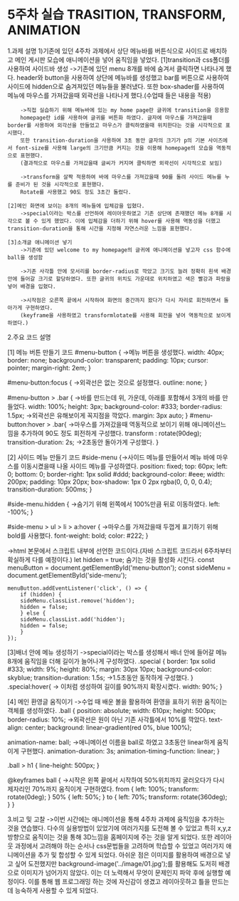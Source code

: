# 5주차 실습 TRASITION, TRANSFORM, ANIMATION

1.과제 설명
 1)기존에 있던 4주차 과제에서 상단 메뉴바를 버튼식으로 사이드로 배치하고 메인 게시판 모습에 애니메이션을 넣어 움직임을 넣었다.
    [1]transition과 css폴더를 사용하여 사이드바 생성
        ->기존에 있던 menu 8개를 바에 숨겨서 클릭하면 나타나게 했다.
        header와 button을 사용하여 상단에 메뉴바를 생성했고 bar를 버튼으로 사용하여 사이드에 hidden으로 숨겨져있던 메뉴들을 불러냈다.
        또한 box-shader를 사용하여 메뉴에 마우스를 가져갔을때 외곽선을 나타나게 했다.(수업때 들은 내용을 적용)

        ->직접 실습하기 위해 메뉴바에 있는 my home page란 글귀에 transition을 응용함
        homepage란 id를 사용하여 글귀를 버튼화 하였다. 글자에 마우스를 가져갔을때 border를 사용하여 외각선을 만들었고 마우스가 클릭하였을때 위치한다는 것을 시각적으로 표시했다.
        또한 transition-duration을 사용하여 3초 동안 글자의 크기가 p의 기본 사이즈에서 font-size를 사용해 large의 크기만큼 커지는 것을 이용해 homepage의 모습을 역동적으로 표현했다.
        (결과적으로 마우스를 가져갔을때 글씨가 커지며 클릭하면 외곽선이 시각적으로 보임)

        ->transform을 살짝 적용하여 바에 마우스를 가져갔을때 90를 돌려 사이드 메뉴를 누를 준비가 된 것을 시각적으로 표현했다.
        Rotate를 사용했고 90도 정도 3초간 돌렸다.

    [2]메인 화면에 보이는 8개의 메뉴들에 입체감을 입혔다.
        ->special이라는 박스를 선언하여 레이아웃하였고 기존 상단에 존재했던 메뉴 8개를 시각으로 볼 수 있게 했었다. 이에 입체감을 더하기 위해 hover를 사용해 역동성을 더했고 transition-duration을 통해 시간을 지정해 자연스러운 느낌을 표현했다.

    [3]소개글 애니메이션 넣기
        ->기존에 있던 welcome to my homepage의 글귀에 애니메이션을 넣고자 css 함수에 ball을 생성함
        
        ->기존 사각틀 안에 모서리를 border-radius로 깍았고 크기도 늘려 정확히 흰색 배경안에 들어갈 크기로 할당하였다. 또한 글귀의 위치도 가운데로 위치하였고 색은 빨강과 파랑을 넣어 배경을 입혔다.
        
        ->시작점은 오른쪽 끝에서 시작하여 화면의 중간까지 왔다가 다시 자리로 회전하면서 돌아가게 구현하였다.
        (keyframe을 사용하였고 transformlotate를 사용해 회전을 넣어 역동적으로 보이게 하였다.)

2.주요 코드 설명

[1] 메뉴 버튼 만들기 코드
  #menu-button {  ->메뉴 버튼을 생성했다.
    width: 40px;
    border: none;
    background-color: transparent;
    padding: 10px;
    cursor: pointer;
    margin-right: 2em;
  }
  
  #menu-button:focus { ->외곽선은 없는 것으로 설정했다.
    outline: none;
  }
  
  #menu-button > .bar { ->바를 만드는데 위, 가운데, 아래를 포함해서 3개의 바를 만들었다.
    width: 100%;
    height: 3px;
    background-color: #333;
    border-radius: 1.5px; ->외곽선은 유해보이게 꼭지점을 깍았다.
    margin: 3px auto;
  }
  #menu-button:hover > .bar{ ->마우스를 가져갔을때 역동적으로 보이기 위해 애니메이션느낌을 추가하여 90도 정도 회전하게 구성했다.
    transform : rotate(90deg);
    transition-duration: 2s; ->2초동안 돌아가게 구성했다.
  }

[2] 사이드 메뉴 만들기 코드
  #side-menu {->사이드 메뉴를 만들어서 메뉴 바에 마우스를 이동시켰을때 나올 사이드 메뉴를 구성하였다.
    position: fixed;
    top: 60px;
    left: 0;
    bottom: 0;
    border-right: 1px solid #ddd;
    background-color: #eee;
    width: 200px;
    padding: 10px 20px;
    box-shadow: 1px 0 2px rgba(0, 0, 0, 0.4);
    transition-duration: 500ms;
}

#side-menu.hidden { ->숨기기 위해 왼쪽에서 100%만큼 뒤로 이동하였다.
  left: -100%;
}

#side-menu > ul > li > a:hover { ->마우스를 가져갔을때 두껍게 표기하기 위해 bold를 사용했다.
    font-weight: bold;
    color: #222;
}

->html 본문에서 스크립트 내부에 선언한 코드이다.(자바 스크립트 코드라서 6주차부터 확실하게 다를 예정이다.)
    let hidden = true; 숨기는 것을 활성화 시킨다.
    const menuButton = document.getElementById('menu-button');
    const sideMenu = document.getElementById('side-menu');
    
    menuButton.addEventListener('click', () => {
        if (hidden) {
        sideMenu.classList.remove('hidden');
        hidden = false;
        } else {
        sideMenu.classList.add('hidden');
        hidden = false;
        }
    });

[3]배너 안에 메뉴 생성하기
->special이라는 박스를 생성해서 배너 안에 들어갈 메뉴 8개에 움직임을 더해 길이가 늘어나게 구성하였다.
.special {
      border: 1px solid #333;
      width: 9%; height: 80%;
      margin: 30px 10px;
      background-color: skyblue;
      transition-duration: 1.5s; ->1.5초동안 동작하게 구성했다.
    }
    .special:hover{ -> 이처럼 생성하여 길이를 90%까지 확장시켰다.
      width: 90%;
    }

[4] 메인 환영글 움직이기
->수업 때 배운 볼을 활용하여 환영을 표하기 위한 움직이는 객체를 생성하였다.
.ball {
  position: absolute;
  width: 610px; height: 500px;
  border-radius: 10%; ->외곽선은 원이 아닌 기존 사각틀에서 10%를 깍았다.
  text-align: center;
  background: linear-gradient(red 0%, blue 100%);

  animation-name: ball; ->애니메이션 이름을 ball로 하였고 3초동안 linear하게 움직이게 구현했다.
  animation-duration: 3s;
  animation-timing-function: linear;
}

.ball > h1 {
  line-height: 500px;
}

@keyframes ball { ->시작은 왼쪽 끝에서 시작하여 50%위치까지 굴러오다가 다시 제자리인 70%까지 움직이게 구현하였다.
  from {
    left: 100%;
    transform: rotate(0deg);
  }
  50% {
    left: 50%;
  }
  to {
    left: 70%;
    transform: rotate(360deg);
  }
}


3.비고 및 고찰
->이번 시간에는 애니메이션을 통해 4주차 과제에 움직임을 추가하는 것을 연습했다. 다수의 실용방법이 있었기에 여러가지를 도전해 볼 수 있었고 특히 x,y,z방향으로 움직이는 것을 통해 3D느낌을
 홈페이지에 주는 것을 알게 되었다. 또한 레이아웃 과정에서 고려해야 하는 순서나 css문법들을 고려하며 학습할 수 있었고 여러가지 애니메이션을 추가 및 합성할 수 있게 되었다.
 아쉬운 점은 이미지를 활용하여 배경으로 넣고 싶어 도전했지만 background-image('../image/01.jpg');를 활용해도 도저히 배경으로 이미지가 넘어가지 않았다. 이는 더 노력해서 무엇이 문제인지
 파악 후에 실행할 예정이다. 이를 통해 웹 프로그래밍 하는 것에 자신감이 생겼고 레이아웃하고 틀을 만드는데 능숙하게 사용할 수 있게 되었다.





